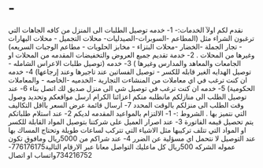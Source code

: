 # -
نقدم لكم اولآ الخدمات:- 1- خدمه توصيل الطلبات الى المنزل من كافه الجاهات التي ترغبون الشراء  مثل (المطاعم -السوبرات-الصيدليات- محلات التجميل - محلات البهارات - تجار الجملة -الخضار -محلات البتزاء - مخابز الحلويات - مطاعم الوجبات السريعه) وغيرها من المحلات  . 2- خدمة تقديم جميع العروض والتخفيضات المقدمه من المحلات  او الجامعات والمعاهد والمدارس وغيرها ) 3- خدمه (توصيل طلبات الاعراس الشامله - توصيل الهدايه الغير قابله للكسر - توصيل الفساتين عند تاجيرها وعند إرجاعها) 4- خدمه ان كنت ترغب في اي معاملات من المنشاءت التجارية -الخدميه -الخاصه - والمعاملات الحكومية)  5- خدمه ان كنت ترغب في توصيل شي الى منزل صديق لك اتصل بناء  6- عند توصيل الطلب الى منازلكم مانطلبه منكم اعزائنا الكرام ارسل مواقعكم وتحديد وصول وقت الطلب الى منزلكم بالوقت المحدد 7- ارسال قائمة عرض السعر بااقل التكاليف التي نتميز بها .     الشروط :- 1- الالتزام بالمواعيد المقدمه لديكم    2- عند استلام طلباتكم يتم تحصيل قيمه الفاتورة  3- عند اصرار العميل على شركتنا بتوصيل المواد القابلة للكسر او المواد التي تتلف تركيبها مثل الاشياء التي تتركب لساعات طويلة وتحتاج المساك بها عند التوصيل لا نتحمل اي مسؤلية عن الضرر  4- عند شراكم من 5000ريال ومافوق تكون عموله الشركه  500ريال  كل ماعليك التواصل معانا عبر الارقام التالية776176175-734216752واتساب او اتصال
